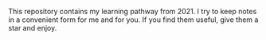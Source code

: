 This repository contains my learning pathway from 2021. I try to keep notes in a convenient form for me and for you. If you find them useful, give them a star and enjoy.

